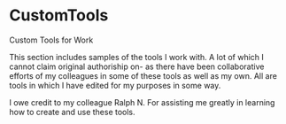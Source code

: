 # CustomTools
Custom Tools for Work


This section includes samples of the tools I work with.  A lot of which I cannot claim original authoriship on- as there have been collaborative efforts of my colleagues in some of these tools as well as my own.  All are tools in which I have edited for my purposes in some way.

I owe credit to my colleague Ralph N.  For assisting me greatly in learning how to create and use these tools.
